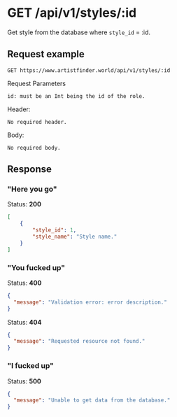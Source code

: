 # GET /api/v1/styles/:id

Get style from the database where `style_id` = :id.

## Request example

```
GET https://www.artistfinder.world/api/v1/styles/:id
```
Request Parameters
```
id: must be an Int being the id of the role.
```
Header:
```
No required header.
```
Body:
```
No required body.
```

## Response

### "Here you go"

Status: **200**
```json
[
	{
		"style_id": 1,
		"style_name": "Style name."
	}
]
```

### "You fucked up"

Status: **400**
```json
{
  "message": "Validation error: error description."
}
```
Status: **404**
```json
{
  "message": "Requested resource not found."
}
```

### "I fucked up"

Status: **500**
```json
{
  "message": "Unable to get data from the database."
}
```